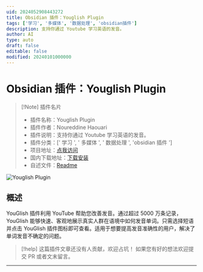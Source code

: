 ```yaml
---
uid: 2024052908443272
title: Obsidian 插件：Youglish Plugin
tags: ['学习', '多媒体', '数据处理', 'obsidian插件']
description: 支持你通过 Youtube 学习英语的发音。
author: AI
type: auto
draft: false
editable: false
modified: 20240101000000
---
```


# Obsidian 插件：Youglish Plugin

> [!Note] 插件名片
> - 插件名称：Youglish Plugin
> - 插件作者：Noureddine Haouari
> - 插件说明：支持你通过 Youtube 学习英语的发音。
> - 插件分类：[' 学习 ', ' 多媒体 ', ' 数据处理 ', 'obsidian 插件 ']
> - 项目地址：[点我访问](https://github.com/nhaouari/obsidian-youglish-plugin)
> - 国内下载地址：[下载安装](https://pkmer.cn/products/plugin/pluginMarket/?obsidian-youglish-plugin)
> - 自述文件：[Readme](https://ghproxy.net/https://raw.githubusercontent.com/nhaouari/obsidian-youglish-plugin/master/README.md)

![Youglish Plugin](https://cdn.pkmer.cn/covers/obsidian-youglish-plugin_new.gif!pkmer)

## 概述

YouGlish 插件利用 YouTube 帮助您改善发音。通过超过 5000 万条记录，YouGlish 能够快速、客观地展示真实人群在语境中如何发音单词。只需选择短语并点击 YouGlish 插件图标即可查看。适用于想要提高发音准确性的用户，解决了单词发音不确定的问题。

> [!help]
> 这篇插件文章还没有人贡献，欢迎占坑！
> 如果您有好的想法欢迎提交 PR 或者文末留言。

---



